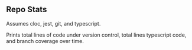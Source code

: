 ## Repo Stats

Assumes cloc, jest, git, and typescript. 

Prints total lines of code under version control, total lines typescript code, and branch coverage over time.



